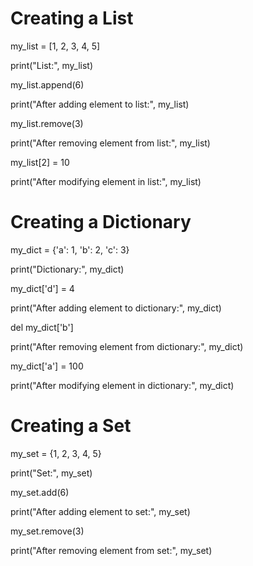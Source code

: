 # Creating a List

my_list = [1, 2, 3, 4, 5]

print("List:", my_list)

my_list.append(6)

print("After adding element to list:", my_list)

my_list.remove(3)

print("After removing element from list:", my_list)

my_list[2] = 10

print("After modifying element in list:", my_list)

# Creating a Dictionary

my_dict = {'a': 1, 'b': 2, 'c': 3}

print("Dictionary:", my_dict)

my_dict['d'] = 4

print("After adding element to dictionary:", my_dict)

del my_dict['b']

print("After removing element from dictionary:", my_dict)

my_dict['a'] = 100

print("After modifying element in dictionary:", my_dict)

# Creating a Set

my_set = {1, 2, 3, 4, 5}

print("Set:", my_set)

my_set.add(6)

print("After adding element to set:", my_set)

my_set.remove(3)

print("After removing element from set:", my_set)
